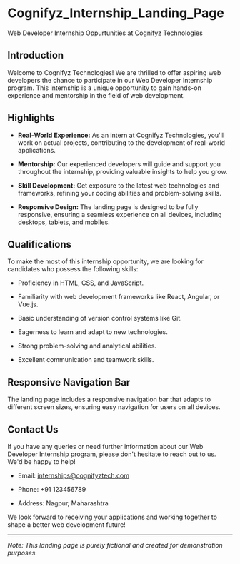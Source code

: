 # Cognifyz_Internship_Landing_Page
Web Developer Internship Oppurtunities at Cognifyz Technologies


## Introduction

Welcome to Cognifyz Technologies! We are thrilled to offer aspiring web developers the chance to participate in our Web Developer Internship program. This internship is a unique opportunity to gain hands-on experience and mentorship in the field of web development.

## Highlights

- **Real-World Experience:** As an intern at Cognifyz Technologies, you'll work on actual projects, contributing to the development of real-world applications.

- **Mentorship:** Our experienced developers will guide and support you throughout the internship, providing valuable insights to help you grow.

- **Skill Development:** Get exposure to the latest web technologies and frameworks, refining your coding abilities and problem-solving skills.

- **Responsive Design:** The landing page is designed to be fully responsive, ensuring a seamless experience on all devices, including desktops, tablets, and mobiles.

## Qualifications

To make the most of this internship opportunity, we are looking for candidates who possess the following skills:

- Proficiency in HTML, CSS, and JavaScript.

- Familiarity with web development frameworks like React, Angular, or Vue.js.

- Basic understanding of version control systems like Git.

- Eagerness to learn and adapt to new technologies.

- Strong problem-solving and analytical abilities.

- Excellent communication and teamwork skills.

## Responsive Navigation Bar

The landing page includes a responsive navigation bar that adapts to different screen sizes, ensuring easy navigation for users on all devices.

## Contact Us

If you have any queries or need further information about our Web Developer Internship program, please don't hesitate to reach out to us. We'd be happy to help!

- Email: internships@cognifyztech.com

- Phone: +91 123456789

- Address: Nagpur, Maharashtra

We look forward to receiving your applications and working together to shape a better web development future!

---

*Note: This landing page is purely fictional and created for demonstration purposes.*
